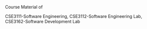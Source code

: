 Course Material of 

CSE3111-Software Engineering, CSE3112-Software Engineering Lab, CSE3162-Software Development Lab
